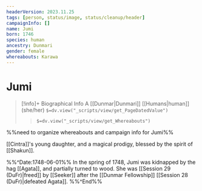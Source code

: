 ```yaml
---
headerVersion: 2023.11.25
tags: [person, status/image, status/cleanup/header]
campaignInfo: []
name: Jumi
born: 1746
species: human
ancestry: Dunmari
gender: female
whereabouts: Karawa
---
```

# Jumi
>[!info]+ Biographical Info
> A [[Dunmar|Dunmari]] [[Humans|human]] (she/her)
> `$=dv.view("_scripts/view/get_PageDatedValue")`
>> `$=dv.view("_scripts/view/get_Whereabouts")`

%%need to organize whereabouts and campaign info for Jumi%%

[[Cintra]]'s young daughter, and a magical prodigy, blessed by the spirit of [[Shakun]]. 

%%^Date:1748-06-01%%
In the spring of 1748, Jumi was kidnapped by the hag [[Agata]], and partially turned to wood. She was [[Session 29 (DuFr)|freed]] by [[Seeker]] after the [[Dunmar Fellowship]] [[Session 28 (DuFr)|defeated Agata]].
%%^End%%